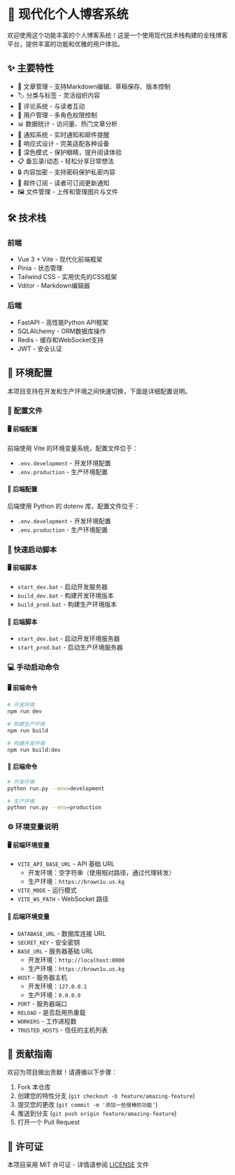 # 🚀 现代化个人博客系统

欢迎使用这个功能丰富的个人博客系统！这是一个使用现代技术栈构建的全栈博客平台，提供丰富的功能和优雅的用户体验。

## ✨ 主要特性

- 📝 文章管理 - 支持Markdown编辑、草稿保存、版本控制
- 🏷️ 分类与标签 - 灵活组织内容
- 💬 评论系统 - 与读者互动
- 👤 用户管理 - 多角色权限控制
- 📊 数据统计 - 访问量、热门文章分析
- 🔔 通知系统 - 实时通知和邮件提醒
- 📱 响应式设计 - 完美适配各种设备
- 🌙 深色模式 - 保护眼睛，提升阅读体验
- 📋 备忘录/动态 - 轻松分享日常想法
- 🔒 内容加密 - 支持密码保护私密内容
- 📧 邮件订阅 - 读者可订阅更新通知
- 🖼️ 文件管理 - 上传和管理图片与文件

## 🛠️ 技术栈

### 前端

- Vue 3 + Vite - 现代化前端框架
- Pinia - 状态管理
- Tailwind CSS - 实用优先的CSS框架
- Vditor - Markdown编辑器

### 后端

- FastAPI - 高性能Python API框架
- SQLAlchemy - ORM数据库操作
- Redis - 缓存和WebSocket支持
- JWT - 安全认证

## 🔄 环境配置

本项目支持在开发和生产环境之间快速切换，下面是详细配置说明。

### 📁 配置文件

#### 🖥️ 前端配置

前端使用 Vite 的环境变量系统，配置文件位于：

- `.env.development` - 开发环境配置
- `.env.production` - 生产环境配置

#### 🔧 后端配置

后端使用 Python 的 dotenv 库，配置文件位于：

- `.env.development` - 开发环境配置
- `.env.production` - 生产环境配置

### 🚀 快速启动脚本

#### 🖥️ 前端脚本

- `start_dev.bat` - 启动开发服务器
- `build_dev.bat` - 构建开发环境版本
- `build_prod.bat` - 构建生产环境版本

#### 🔧 后端脚本

- `start_dev.bat` - 启动开发环境服务器
- `start_prod.bat` - 启动生产环境服务器

### 💻 手动启动命令

#### 🖥️ 前端命令

```bash
# 开发环境
npm run dev

# 构建生产环境
npm run build

# 构建开发环境
npm run build:dev
```

#### 🔧 后端命令

```bash
# 开发环境
python run.py --env=development

# 生产环境
python run.py --env=production
```

### ⚙️ 环境变量说明

#### 🖥️ 前端环境变量

- `VITE_API_BASE_URL` - API 基础 URL
  - 开发环境：空字符串（使用相对路径，通过代理转发）
  - 生产环境：`https://brown1u.us.kg`
- `VITE_MODE` - 运行模式
- `VITE_WS_PATH` - WebSocket 路径

#### 🔧 后端环境变量

- `DATABASE_URL` - 数据库连接 URL
- `SECRET_KEY` - 安全密钥
- `BASE_URL` - 服务器基础 URL
  - 开发环境：`http://localhost:8000`
  - 生产环境：`https://brown1u.us.kg`
- `HOST` - 服务器主机
  - 开发环境：`127.0.0.1`
  - 生产环境：`0.0.0.0`
- `PORT` - 服务器端口
- `RELOAD` - 是否启用热重载
- `WORKERS` - 工作进程数
- `TRUSTED_HOSTS` - 信任的主机列表

## 📝 贡献指南

欢迎为项目做出贡献！请遵循以下步骤：

1. Fork 本仓库
2. 创建您的特性分支 (`git checkout -b feature/amazing-feature`)
3. 提交您的更改 (`git commit -m '添加一些很棒的功能'`)
4. 推送到分支 (`git push origin feature/amazing-feature`)
5. 打开一个 Pull Request

## 📄 许可证

本项目采用 MIT 许可证 - 详情请参阅 [LICENSE](LICENSE) 文件
